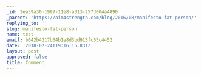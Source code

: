 ```yaml
---
_id: 2ea39a30-1997-11e8-a313-257d004a4890
_parent: 'https://aim4strength.com/blog/2016/08/manifesto-fat-person/'
replying_to: ''
slug: manifesto-fat-person
name: test
email: b642b4217b34b1e8d3bd915fc65c4452
date: '2018-02-24T19:16:15.831Z'
layout: post
approved: false
title: Comment
---
```

 
